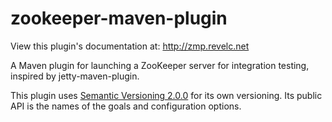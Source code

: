 <!--
  Licensed under the Apache License, Version 2.0 (the "License");
  you may not use this file except in compliance with the License.
  You may obtain a copy of the License at

      http://www.apache.org/licenses/LICENSE-2.0

  Unless required by applicable law or agreed to in writing, software
  distributed under the License is distributed on an "AS IS" BASIS,
  WITHOUT WARRANTIES OR CONDITIONS OF ANY KIND, either express or implied.
  See the License for the specific language governing permissions and
  limitations under the License.
-->

zookeeper-maven-plugin
======================

View this plugin's documentation at: http://zmp.revelc.net

A Maven plugin for launching a ZooKeeper server for integration testing,
inspired by jetty-maven-plugin.

This plugin uses [Semantic Versioning 2.0.0][2] for its own versioning. Its
public API is the names of the goals and configuration options.

[2]: http://semver.org/spec/v2.0.0.html

